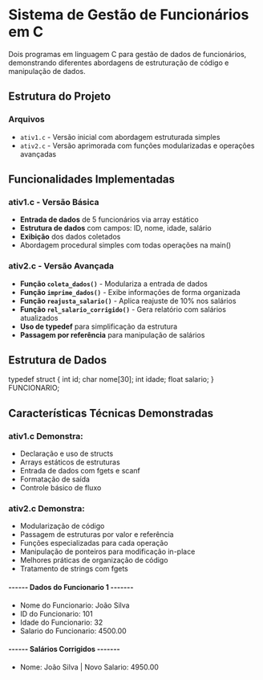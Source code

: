 # Sistema de Gestão de Funcionários em C

Dois programas em linguagem C para gestão de dados de funcionários, demonstrando diferentes abordagens de estruturação de código e manipulação de dados.

## Estrutura do Projeto

### Arquivos
- `ativ1.c` - Versão inicial com abordagem estruturada simples
- `ativ2.c` - Versão aprimorada com funções modularizadas e operações avançadas

## Funcionalidades Implementadas

### ativ1.c - Versão Básica
- **Entrada de dados** de 5 funcionários via array estático
- **Estrutura de dados** com campos: ID, nome, idade, salário
- **Exibição** dos dados coletados
- Abordagem procedural simples com todas operações na main()

### ativ2.c - Versão Avançada
- **Função `coleta_dados()`** - Modulariza a entrada de dados
- **Função `imprime_dados()`** - Exibe informações de forma organizada
- **Função `reajusta_salario()`** - Aplica reajuste de 10% nos salários
- **Função `rel_salario_corrigido()`** - Gera relatório com salários atualizados
- **Uso de typedef** para simplificação da estrutura
- **Passagem por referência** para manipulação de salários

## Estrutura de Dados
typedef struct {
    int id;
    char nome[30];
    int idade;
    float salario;
} FUNCIONARIO;

## Características Técnicas Demonstradas
### ativ1.c Demonstra:
- Declaração e uso de structs
- Arrays estáticos de estruturas
- Entrada de dados com fgets e scanf
- Formatação de saída
- Controle básico de fluxo

### ativ2.c Demonstra:
- Modularização de código
- Passagem de estruturas por valor e referência
- Funções especializadas para cada operação
- Manipulação de ponteiros para modificação in-place
- Melhores práticas de organização de código
- Tratamento de strings com fgets

#### ------ Dados do Funcionario 1 -------
- Nome do Funcionario: João Silva
- ID do Funcionario: 101
- Idade do Funcionario: 32
- Salario do Funcionario: 4500.00

#### ------ Salários Corrigidos -------
- Nome: João Silva | Novo Salario: 4950.00
